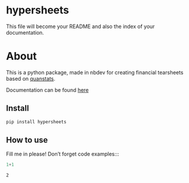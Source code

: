 hypersheets
================

<!-- WARNING: THIS FILE WAS AUTOGENERATED! DO NOT EDIT! -->

This file will become your README and also the index of your
documentation.

# About

This is a python package, made in nbdev for creating financial
tearsheets based on
[quanstats](https://github.com/ranaroussi/quantstats).

Documentation can be found
[here](https://kgrewal1.github.io/hypersheets/)

## Install

``` sh
pip install hypersheets
```

## How to use

Fill me in please! Don’t forget code examples:::

``` python
1+1
```

    2
